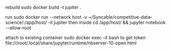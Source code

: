 rebuild
	sudo docker build -t jupiter .

run 
	sudo docker run --network host -v ~/Syncable/competitive-data-science/:/app/host/ -it jupiter
then inside 
	 cd /app/host/ && jupyter notebook --allow-root

attach to existing container
	sudo docker exec -it <tab> bash
to get token
	file:///root/.local/share/jupyter/runtime/nbserver-10-open.html
